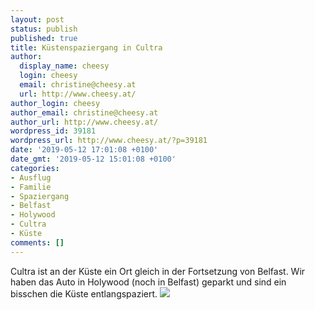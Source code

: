 ```yaml
---
layout: post
status: publish
published: true
title: Küstenspaziergang in Cultra
author:
  display_name: cheesy
  login: cheesy
  email: christine@cheesy.at
  url: http://www.cheesy.at/
author_login: cheesy
author_email: christine@cheesy.at
author_url: http://www.cheesy.at/
wordpress_id: 39181
wordpress_url: http://www.cheesy.at/?p=39181
date: '2019-05-12 17:01:08 +0100'
date_gmt: '2019-05-12 15:01:08 +0100'
categories:
- Ausflug
- Familie
- Spaziergang
- Belfast
- Holywood
- Cultra
- Küste
comments: []
---
```

Cultra ist an der Küste ein Ort gleich in der Fortsetzung von Belfast. Wir haben das Auto in Holywood (noch in Belfast) geparkt und sind ein bisschen die Küste entlangspaziert.
[![](http://www.cheesy.at/wp-content/uploads/Cultra-4.jpg)](http://www.cheesy.at/fotos/ausfluege/cultra-kustenspaziergang/)
